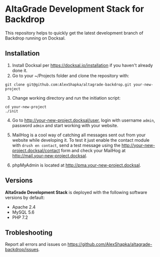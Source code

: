 # AltaGrade Development Stack for Backdrop
This repository helps to quickly get the latest development branch of Backdrop running on Docksal.

## Installation

1. Install Docksal per https://docksal.io/installation if you haven't already done it.
2. Go to your ~/Projects folder and clone the repository with:

```
git clone git@github.com:AlexShapka/altagrade-backdrop.git your-new-project
```

3. Change working directory and run the initiation script:

```
cd your-new-project
./init
```

4. Go to http://your-new-project.docksal/user, login with username `admin`, password `admin` and start working with your website.

5. MailHog is a cool way of catching all messages sent out from your website while developing it. To test it just enable the contact module with `drush en contact`, send a test message using the http://your-new-project.docksal/contact form and check your MailHog at http://mail.your-new-project.docksal.

6. phpMyAdmin is located at http://pma.your-new-project.docksal.

## Versions

**AltaGrade Development Stack** is deployed with the following software versions by default:

- Apache 2.4
- MySQL 5.6
- PHP 7.2

## Trobleshooting

Report all errors and issues on https://github.com/AlexShapka/altagrade-backdrop/issues.
